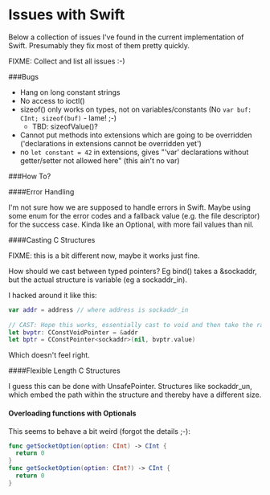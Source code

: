 Issues with Swift
=================

Below a collection of issues I've found in the current implementation of Swift.
Presumably they fix most of them pretty quickly.

FIXME: Collect and list all issues :-)

###Bugs

- Hang on long constant strings
- No access to ioctl()
- sizeof() only works on types, not on variables/constants (No ```var buf: CInt; sizeof(buf)``` - lame! ;-)
  - TBD: sizeofValue()?
- Cannot put methods into extensions which are going to be overridden 
  ('declarations in extensions cannot be overridden yet')
- no ```let constant = 42``` in extensions, gives 
  "'var' declarations without getter/setter not allowed here" (this ain't
  no var)

###How To?

####Error Handling

I'm not sure how we are supposed to handle errors in Swift. Maybe using some
enum for the error codes and a fallback value (e.g. the file descriptor) for
the success case. Kinda like an Optional, with more fail values than nil.

####Casting C Structures

FIXME: this is a bit different now, maybe it works just fine.

How should we cast between typed pointers? Eg bind() takes a &sockaddr, but the
actual structure is variable (eg a sockaddr_in).

I hacked around it like this:
```swift
var addr = address // where address is sockaddr_in
    
// CAST: Hope this works, essentially cast to void and then take the rawptr
let bvptr: CConstVoidPointer = &addr
let bptr = CConstPointer<sockaddr>(nil, bvptr.value)
```
Which doesn't feel right.

####Flexible Length C Structures

I guess this can be done with UnsafePointer. Structures like sockaddr_un,
which embed the path within the structure and thereby have a different size.

#### Overloading functions with Optionals

This seems to behave a bit weird (forgot the details ;-):
```swift
func getSocketOption(option: CInt) -> CInt {
  return 0
}
func getSocketOption(option: CInt?) -> CInt {
  return 0
}
```
